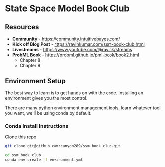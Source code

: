 # State Space Model Book Club

## Resources
* **Community** - https://community.intuitivebayes.com/
* **Kick off Blog Post** - https://ravinkumar.com/ssm-book-club.html
* **Livestreams** - https://www.youtube.com/@ravink/streams
* **ProbML Book** - https://probml.github.io/pml-book/book2.html
  * Chapter 8
  * Chapter 9

## Environment Setup
The best way to learn is to get hands on with the code. 
Installing an environment gives you the most control.

There are many python environment management tools, learn whatever tool you want, 
we'll be using conda by default.

### Conda Install Instructions


Clone this repo
```bash
git clone git@github.com:canyon289/ssm_book_club.git
```



```bash
cd ssm_book_club
conda env create -f environment.yml
```
